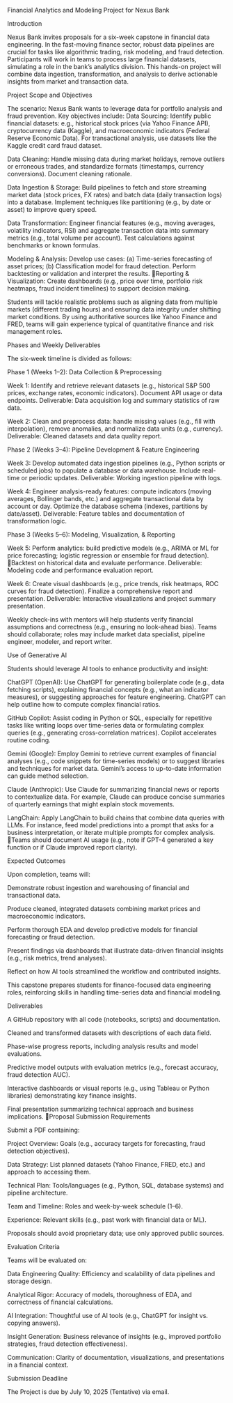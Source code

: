 
Financial Analytics and Modeling Project for Nexus Bank

Introduction

Nexus Bank invites proposals for a six-week capstone in financial data engineering. In the fast-moving finance sector, robust data pipelines are crucial for tasks like algorithmic trading, risk modeling, and fraud detection. Participants will work in teams to process large financial datasets, simulating a role in the bank’s analytics division. This hands-on project will combine data ingestion, transformation, and analysis to derive actionable insights from market and transaction data.

Project Scope and Objectives

The scenario: Nexus Bank wants to leverage data for portfolio analysis and fraud prevention. Key objectives include:
Data Sourcing: Identify public financial datasets: e.g., historical stock prices (via Yahoo Finance API), cryptocurrency data (Kaggle), and macroeconomic indicators (Federal Reserve Economic Data). For transactional analysis, use datasets like the Kaggle credit card fraud dataset.

Data Cleaning: Handle missing data during market holidays, remove outliers or erroneous trades, and standardize formats (timestamps, currency conversions). Document cleaning rationale.

Data Ingestion & Storage: Build pipelines to fetch and store streaming market data (stock prices, FX rates) and batch data (daily transaction logs) into a database. Implement techniques like partitioning (e.g., by date or asset) to improve query speed.

Data Transformation: Engineer financial features (e.g., moving averages, volatility indicators, RSI) and aggregate transaction data into summary metrics (e.g., total volume per account). Test calculations against benchmarks or known formulas.

Modeling & Analysis: Develop use cases: (a) Time-series forecasting of asset prices; (b) Classification model for fraud detection. Perform backtesting or validation and interpret the results.
Reporting & Visualization: Create dashboards (e.g., price over time, portfolio risk heatmaps, fraud incident timelines) to support decision making.


Students will tackle realistic problems such as aligning data from multiple markets (different trading hours) and ensuring data integrity under shifting market conditions. By using authoritative sources like Yahoo Finance and FRED, teams will gain experience typical of quantitative finance and risk management roles.

Phases and Weekly Deliverables

The six-week timeline is divided as follows:

Phase 1 (Weeks 1–2): Data Collection & Preprocessing

Week 1: Identify and retrieve relevant datasets (e.g., historical S&P 500 prices, exchange rates, economic indicators). Document API usage or data endpoints. Deliverable: Data acquisition log and summary statistics of raw data.

Week 2: Clean and preprocess data: handle missing values (e.g., fill with interpolation), remove anomalies, and normalize data units (e.g., currency). Deliverable: Cleaned datasets and data quality report.

Phase 2 (Weeks 3–4): Pipeline Development & Feature Engineering

Week 3: Develop automated data ingestion pipelines (e.g., Python scripts or scheduled jobs) to populate a database or data warehouse. Include real-time or periodic updates. Deliverable: Working ingestion pipeline with logs.

Week 4: Engineer analysis-ready features: compute indicators (moving averages, Bollinger bands, etc.) and aggregate transactional data by account or day. Optimize the database schema (indexes, partitions by date/asset). Deliverable: Feature tables and documentation of transformation logic.

Phase 3 (Weeks 5–6): Modeling, Visualization, & Reporting

Week 5: Perform analytics: build predictive models (e.g., ARIMA or ML for price forecasting; logistic regression or ensemble for fraud detection).
Backtest  on  historical data and evaluate performance. Deliverable:
Modeling code and performance evaluation report.

Week 6: Create visual dashboards (e.g., price trends, risk heatmaps, ROC curves for fraud detection). Finalize a comprehensive report and presentation. Deliverable: Interactive visualizations and project summary presentation.


Weekly check-ins with mentors will help students verify financial assumptions and correctness (e.g., ensuring no look-ahead bias). Teams should collaborate; roles may include market data specialist, pipeline engineer, modeler, and report writer.

Use of Generative AI

Students should leverage AI tools to enhance productivity and insight:

ChatGPT (OpenAI): Use ChatGPT for generating boilerplate code (e.g., data fetching scripts), explaining financial concepts (e.g., what an indicator measures), or suggesting approaches for feature engineering. ChatGPT can help outline how to compute complex financial ratios.

GitHub Copilot: Assist coding in Python or SQL, especially for repetitive tasks like writing loops over time-series data or formulating complex queries (e.g., generating cross-correlation matrices). Copilot accelerates routine coding.

Gemini (Google): Employ Gemini to retrieve current examples of financial analyses (e.g., code snippets for time-series models) or to suggest libraries and techniques for market data. Gemini’s access to up-to-date information can guide method selection.

Claude (Anthropic): Use Claude for summarizing financial news or reports to contextualize data. For example, Claude can produce concise summaries of quarterly earnings that might explain stock movements.

LangChain: Apply LangChain to build chains that combine data queries with LLMs. For instance, feed model predictions into a prompt that asks for a business interpretation, or iterate multiple prompts for complex analysis.
Teams should document AI usage (e.g., note if GPT-4 generated a key function or if Claude improved report clarity).

Expected Outcomes

Upon completion, teams will:

Demonstrate robust ingestion and warehousing of financial and transactional data.

Produce	cleaned,	integrated	datasets	combining	market	prices	and macroeconomic indicators.

Perform thorough EDA and develop predictive models for financial forecasting or fraud detection.

Present findings via dashboards that illustrate data-driven financial insights (e.g., risk metrics, trend analyses).

Reflect on how AI tools streamlined the workflow and contributed insights.


This capstone prepares students for finance-focused data engineering roles, reinforcing skills in handling time-series data and financial modeling.

Deliverables

A GitHub repository with all code (notebooks, scripts) and documentation.

Cleaned and transformed datasets with descriptions of each data field.

Phase-wise progress reports, including analysis results and model evaluations.

Predictive model outputs with evaluation metrics (e.g., forecast accuracy, fraud detection AUC).

Interactive dashboards or visual reports (e.g., using Tableau or Python libraries) demonstrating key finance insights.

Final presentation summarizing technical approach and business implications.
Proposal Submission Requirements

Submit a PDF containing:

Project Overview: Goals (e.g., accuracy targets for forecasting, fraud detection objectives).

Data Strategy: List planned datasets (Yahoo Finance, FRED, etc.) and approach to accessing them.

Technical Plan: Tools/languages (e.g., Python, SQL, database systems) and pipeline architecture.

Team and Timeline: Roles and week-by-week schedule (1–6).

Experience: Relevant skills (e.g., past work with financial data or ML).


Proposals should avoid proprietary data; use only approved public sources.

Evaluation Criteria

Teams will be evaluated on:

Data Engineering Quality: Efficiency and scalability of data pipelines and storage design.

Analytical Rigor: Accuracy of models, thoroughness of EDA, and correctness of financial calculations.

AI Integration: Thoughtful use of AI tools (e.g., ChatGPT for insight vs. copying answers).

Insight Generation: Business relevance of insights (e.g., improved portfolio strategies, fraud detection effectiveness).

Communication: Clarity of documentation, visualizations, and presentations in a financial context.

Submission Deadline

The Project is due by July 10, 2025 (Tentative) via email.